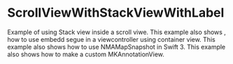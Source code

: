 # ScrollViewWithStackViewWithLabel
Example of using Stack view inside a scroll viwe. 
This example also shows , how to use embedd segue in a viewcontroller using container view.
This example also shows how to use NMAMapSnapshot in Swift 3.
This example also shows how to make a custom MKAnnotationView.
